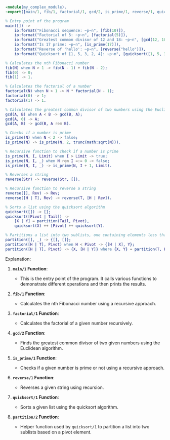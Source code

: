 ```erlang

-module(my_complex_module).
-export([main/1, fib/1, factorial/1, gcd/2, is_prime/1, reverse/1, quicksort/1]).

% Entry point of the program
main([]) ->
    io:format("Fibonacci sequence: ~p~n", [fib(10)]),
    io:format("Factorial of 5: ~p~n", [factorial(5)]),
    io:format("Greatest common divisor of 12 and 18: ~p~n", [gcd(12, 18)]),
    io:format("Is 17 prime: ~p~n", [is_prime(17)]),
    io:format("Reverse of 'hello': ~p~n", [reverse("hello")]),
    io:format("Quicksort of [1, 5, 3, 2, 4]: ~p~n", [quicksort([1, 5, 3, 2, 4])]).

% Calculates the nth Fibonacci number
fib(N) when N > 1 -> fib(N - 1) + fib(N - 2);
fib(0) -> 0;
fib(1) -> 1.

% Calculates the factorial of a number
factorial(N) when N > 1 -> N * factorial(N - 1);
factorial(0) -> 1;
factorial(1) -> 1.

% Calculates the greatest common divisor of two numbers using the Euclidean algorithm
gcd(A, B) when A < B -> gcd(B, A);
gcd(A, 0) -> A;
gcd(A, B) -> gcd(B, A rem B).

% Checks if a number is prime
is_prime(N) when N < 2 -> false;
is_prime(N) -> is_prime(N, 2, trunc(math:sqrt(N))).

% Recursive function to check if a number is prime
is_prime(N, I, Limit) when I > Limit -> true;
is_prime(N, I, _) when N rem I =:= 0 -> false;
is_prime(N, I, _) -> is_prime(N, I + 1, Limit).

% Reverses a string
reverse(Str) -> reverse(Str, []).

% Recursive function to reverse a string
reverse([], Rev) -> Rev;
reverse([H | T], Rev) -> reverse(T, [H | Rev]).

% Sorts a list using the quicksort algorithm
quicksort([]) -> [];
quicksort([Pivot | Tail]) ->
    [X | Y] = partition(Tail, Pivot),
    quicksort(X) ++ [Pivot] ++ quicksort(Y).

% Partitions a list into two sublists, one containing elements less than the pivot and the other containing elements greater than or equal to the pivot
partition([], _) -> {[], []};
partition([H | T], Pivot) when H < Pivot -> {[H | X], Y};
partition([H | T], Pivot) -> {X, [H | Y]} where {X, Y} = partition(T, Pivot).

```

Explanation:

1. **`main/1` Function**:
   - This is the entry point of the program. It calls various functions to demonstrate different operations and then prints the results.

2. **`fib/1` Function**:
   - Calculates the nth Fibonacci number using a recursive approach.

3. **`factorial/1` Function**:
   - Calculates the factorial of a given number recursively.

4. **`gcd/2` Function**:
   - Finds the greatest common divisor of two given numbers using the Euclidean algorithm.

5. **`is_prime/1` Function**:
   - Checks if a given number is prime or not using a recursive approach.

6. **`reverse/1` Function**:
   - Reverses a given string using recursion.

7. **`quicksort/1` Function**:
   - Sorts a given list using the quicksort algorithm.

8. **`partition/2` Function**:
   - Helper function used by `quicksort/1` to partition a list into two sublists based on a pivot element.
